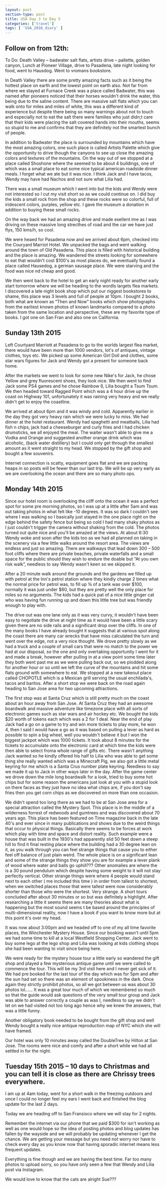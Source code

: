```yaml
---
layout: post
section-type: post
title: USA Day 3 to Day 5
categories: ['travel']
tags: [ 'USA_2016_diary' ]
---
```


## Follow on from 12th:  

To Do: Death Valley – badwater salt flats, artists drive – pallette, golden canyon, Lunch at Pioneer Village, drive to Pasadena, late night looking for food, went to Hausdog. Went to vromans bookstore.

In Death Valley there are some pretty amazing facts such as it being the hottest place on earth and the lowest point on earth also. Not far from where we stayed at Furnace Creek was a place called Badwater, this was named after pioneers noticed that their horses wouldn't drink the water, this being due to the saline content. There are massive salt flats which you can walk onto for miles and miles of white, this was a different kind of experience but despite there being so many warnings about not to touch and especially not to eat the salt there were families who just didn;t care that their kids were placing the salt covered hands into their mouths, seems so stupid to me and confirms that they are definitely not the smartest bunch of people.

In addition to Badwater the place is surrounded by mountains which have the most amazing colors, one such place is called Artists Palette which give the opportunity to drive though the canyons to see up close the amazing colors and textures of the mountains. On the way out of we stopped at a place called Shoshone where the seemed to be about 4 buildings, one of which was a small place to eat some nice typical american roadside dinner meals. I forget what we ate but it was nice. I think Jack and I have tacos, Wendy may have had Nachos and not sure what Lilia had.

There was a small museum which I went into but the kids and Wendy were not interested so I cut my visit short so as we could continue on. I did buy the kids a small rock from the shop and these rocks were so colorful, full of iridescent colors, purples, yellow etc. I gave the museum a donation in addition to buying these small rocks.

On the way back we had an amazing drive and made exellent ime as I was driving on these massive long strecthes of road and the car we have just flys, 150 kms/h, so cool.

We were heaed for Pasadena now and we arrived about 6pm, checked into the Couryard Marriot Hotel. We unpacked the bags and went walking around the town of Old Pasadena. This place is filled with historical building and the place is amazing. We wandered the streets looking for somewhere to eat that wouldn't cost $100's as most places do, we eventually found a place called Hausedog, a german sausage place. We were starving and the food was nice nd cheap and good.

We then went back to the hotel to get an early night ready for another early start tomorrow where we will be heading to the wordls largets flea markets.
I discovered a late night book shop which put our niggest bookstores to shame, this place was 3 levels and full of people at 10pm. I bought 2 books, both what are known as “Then and Now” books which show photographs from the earliest known photos of known landmarks compared to a photo taken from the same location and perspective, these are my favorite type of books. I got one on San Fran and also one on California.

## Sunday 13th 2015

Left Courtyard Marriott at Pasadena to go to the worlds largest flea market, there would have been more than 1000 vendors, lot's of antiques, vintage clothes, toys etc. We picked up some American Girl Doll and clothes, some star wars figures for Jack and Wendy got a present for someone back home.

After the markets we went to look for some new Nike's for Jack, he chose Yellow and grey fluorescent shoes, they look nice. We then went to find Jack some PS4 games and he chose Rainbow 6, Lilia bought a Tsum Tsum.
We then headed toward Ragged Point which was a 4 hour drive up the coast on Highway 101, unfortunately it was raining very heavy and we really didn't get to enjoy the coastline.

We arrived at about 6pm and it was windy and cold. Apparently earlier in the day they got very heavy rain which we were lucky to miss. We had dinner at the hotel restaurant. Wendy had spaghetti and meatballs, Lilia had fish n chips, jack had a cheeseburger and curly fries and I had chicken drumsticks, we all enjoyed the meal. The waiter wasn't able to give me a Vodka and Orange and suggested another orange drink which was alcoholic, (back water distillery) but I could only get through the smallest amount as it went straight to my head. We stopped by the gift shop and bought a few souvenirs.

Internet connection is scatty, equipment goes flat and we are packing heaps in so posts will be fewer than our last trip.
We will be up very early as we are overlooking the ocean and there are so many photo ops.



## Monday 14th 2015

Since our hotel room is overlooking the cliff onto the ocean it was a perfect spot for some pre morning photos, so I was up at a little after 5am and was out taking photos in what felt like -10 degrees. It was so dark I couldn't see where I was walking so I basically just stayed in the one place right on the edge behind the safety fence but being so cold I had many shaky photos as I just couldn't trigger the camera without shaking from the cold. The photos turned out quite nice and you'll be amazed at the views. At about 6:30 Wendy woke and soon after the kids too as we had all planned on taking in the scenery via a few little walks around the resort area. The views are endless and just so amazing. There are walkways that lead down 300 – 500 foot cliffs where there are private beaches, private waterfalls and a small space for the public should they wish to endure the doable but “At you own risk walk”, needless to say Wendy wasn't keen so we skipped it.

After a 20 minute walk around the grounds and the gardens we filled up with petrol at the Inn's petrol station where they kindly charge 2 times what the normal price for petrol was, to fill up ¾ of a tank was over $100, normally it was just under $60, but they are pretty well the only place for miles so no arguments. The kids had a quick pat of a nice little ginger cat who was having fun running up and down this little tree but was friendly enough to play with.


The drive out was one lane only as it was very curvy, it wouldn't have been easy to negotiate the drive at night time as it would have been a little scary given there are no side rails and a significant drop over the cliffs. In one of the many books I have already bought it suggests that at various spot along the coast there are many car wrecks that have miss calculated the turn and went over the edge, not a very nice thought. We drove pretty slowly as we had a truck and a couple of small cars that were no match to the power we had at our disposal, so the one and only overtaking opportunity I went for it and made a break, however after pulling in at a view point some time later they both went past me as we were pulling back out, so we plodded along for another hour or so until we left the curve of the mountains and hit some flats ground with somewhere to eat. We stopped at a new takeout place called CHOPOTLE which is a Mexican grill serving the usual enchilada's, tacos and baritos. After a short stop we were back on the road again heading to San Jose area for two upcoming attractions.

The first stop was at Santa Cruz which is still pretty much on the coast about an hour away from San Jose. At Santa Cruz they had an awesome boardwalk and massive adventure like timezone place with all sorts of electronic games such as star wars and air hockey etc. We bought the kids $20 worth of tokens each which was a 2 for 1 deal. Near the end of play Jack had a go on a game to try and win more tickets to play more, he won 4, then I said I would have a go as it was based on pulling a lever as hard as possible to spin a big wheel, well you wouldn't believe it but I won the biggest jackpot which was 1000 tickets. It took about 8 minutes for the tickets to accumulate onto the electronic card at which time the kids were then able to select froma whole range of gifts etc. There wasn't anything Jack wanted so he kindly offered his half to Lilia who was able to get some thing she really wanted which was a Minecraft Pig, we also got a little metal keyring for me which is a Santa Crus number plate keyring. Needless to say we made it up to Jack in other ways later in the day.
After the game center we drove down the mile long boardwalk for a look, tried to buy some hot chips but for some reason the americans just look at you with a stupid look on there faces as they just have no idea what chips are, if you don't say fries then you get corn chips as we discovered on more than one occasion.


We didn't spend too long there as we had to be at San Jose area for a special attraction called the Mystery Spot. This place is in the middle of a wilderness forrest of redwoods and gumtrees and was discovered about 70 years ago. This place has been featured on Time magazine back in the late 40's and ever since in many publications and shows due to the weird things that occur to physical things.
Basically there seems to be forces at work which play with time and space and distort reality. Such example were a house that was built in the 1930's had apparently slid 50 feet down a steep hill to find it final resting place where the building had a 30 degree lean on it, as you walk through you can feel strange things that cause you to either feel off balance of just plain weird. The whole place is on a significant lean and some of the strange things they show you are for example a lever plank of wood where water and balls go uphill??? Other anomalies are where the is a 30 pound pendulum which despite having some weight to it will not stay perfectly vertical. Other strange things were where 4 people would stand next to each other ( me included this time ) in order from tallest to shortest, when we switched places those that were tallest were now considerably shorter than those who were the shortest. Very strange. A short tours concluded after about 30 minutes or so but was definitely a highlight. After researching a little it seems there are many theories about what is happening but the most sound seems t be based around the principles of multi-dimensional reality, now I have a book if you want to know more but at this point it's over my head.


It was now about 3:00pm and we headed off to one of my all time favorite places, the Winchester Mystery House. Since our booking wasn't until 5pm we had some time to kill at a local Westfield Shopping Center. Jack went to buy some lego at the lego shop and Lilia was looking at kids clothing shops she had been wanting to visit since being here.


We were ready for the mystery house tour a little early so wandered the gift shop and played a few mysterious antique game until we were called to commence the tour. This will be my 3rd visit here and I never get sick of it. We had pre booked for the last tour of the day which was for 5pm and after the sun had set so there was an element of spookiness in the dark. Once again they strictly prohibit photos, so all we got between us was about 30 photos lol...... It was a great tour much of which we remembered so much so that the guide would ask questions of the very small tour group and Jack was able to answer correctly a couple as was I, needless to say we didn't let on we had visited not too long ago hence why we knew the answers, that was a little funny.

Another obligatory book needed to be bought from the gift shop and well Wendy bought a really nice antique reproduction map of NYC which she will have framed.

Our hotel was only 10 minutes away called the DoubleTree by Hilton at San Jose. The rooms were nice and comfy and after a short while we had all settled in for the night.



## Tuesday 15th 2015 – 10 days to Christmas and you can tell it is close as there are Chrissy trees everywhere.

I am up at 4am today, went for a short walk in the freezing outdoors and once I could no longer feel my ears I went back and finished the blog update for the last 2 days.

Today we are heading off to San Fransisco where we will stay for 2 nights.

Remember the internet via our phone that we paid $300 for isn't working as well as one would hope so the idea of posting photos and blog updates has fallen by the wayside and we will probably be updating whenever I get the chance. We are getting your message but you need not worry nor have to check every day as you know now that having sporadic internet means less frequent updates.


Everything is fine though and we are having the best time. Far too many photos to upload sorry, so you have only seen a few that Wendy and Lilia post via Instagram.


We would love to know that the cats are alright Sue???
